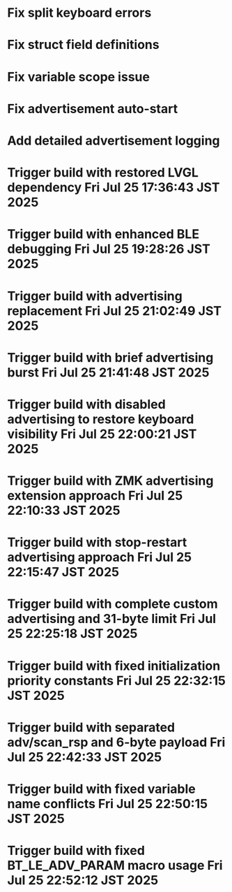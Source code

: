 # Fix split keyboard errors
# Fix struct field definitions
# Fix variable scope issue
# Fix advertisement auto-start
# Add detailed advertisement logging
# Trigger build with restored LVGL dependency Fri Jul 25 17:36:43 JST 2025
# Trigger build with enhanced BLE debugging Fri Jul 25 19:28:26 JST 2025
# Trigger build with advertising replacement Fri Jul 25 21:02:49 JST 2025
# Trigger build with brief advertising burst Fri Jul 25 21:41:48 JST 2025
# Trigger build with disabled advertising to restore keyboard visibility Fri Jul 25 22:00:21 JST 2025
# Trigger build with ZMK advertising extension approach Fri Jul 25 22:10:33 JST 2025
# Trigger build with stop-restart advertising approach Fri Jul 25 22:15:47 JST 2025
# Trigger build with complete custom advertising and 31-byte limit Fri Jul 25 22:25:18 JST 2025
# Trigger build with fixed initialization priority constants Fri Jul 25 22:32:15 JST 2025
# Trigger build with separated adv/scan_rsp and 6-byte payload Fri Jul 25 22:42:33 JST 2025
# Trigger build with fixed variable name conflicts Fri Jul 25 22:50:15 JST 2025
# Trigger build with fixed BT_LE_ADV_PARAM macro usage Fri Jul 25 22:52:12 JST 2025
